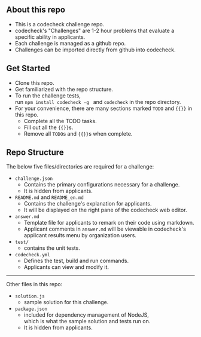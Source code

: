 ## About this repo

- This is a codecheck challenge repo.
- codecheck's "Challenges" are 1-2 hour problems that evaluate a specific ability in applicants.
- Each challenge is managed as a github repo.
- Challenges can be imported directly from github into codecheck.

## Get Started
- Clone this repo.
- Get familiarized with the repo structure.
- To run the challenge tests,  
  run `npm install codecheck -g ` and `codecheck` in the repo directory.
- For your convenience, there are many sections marked `TODO` and `{{}}` in this repo.
  - Complete all the TODO tasks.
  - Fill out all the `{{}}`s.
  - Remove all `TODO`s and `{{}}`s when complete.


## Repo Structure
The below five files/directories are required for a challenge:
- `challenge.json`
  - Contains the primary configurations necessary for a challenge.  
  - It is hidden from applicants.
- `README.md` and `README_en.md`
  - Contains the challenge's explanation for applicants.  
  - It will be displayed on the right pane of the codecheck web editor.
- `answer.md`
  - Template file for applicants to remark on their code using markdown.
  - Applicant comments in `answer.md` will be viewable in codecheck's applicant results menu by organization users.
- `test/`
  - contains the unit tests.
- `codecheck.yml`
  - Defines the test, build and run commands.  
  - Applicants can view and modify it.

---

Other files in this repo:
- `solution.js`
  - sample solution for this challenge.
- `package.json`
  - included for dependency management of NodeJS,  
  which is what the sample solution and tests run on.  
  - It is hidden from applicants.
